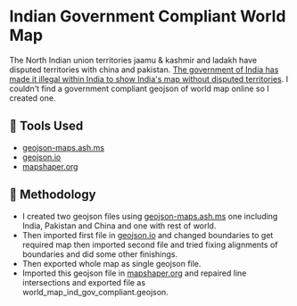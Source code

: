 # Indian Government Compliant World Map

The North Indian union territories jaamu & kashmir and ladakh have disputed territories with china and pakistan. [The government of India has made it illegal within India to show India's map without disputed territories](https://timesofindia.indiatimes.com/india/7-year-jail-rs-100-crore-fine-for-wrong-depiction-of-india-map/articleshow/52133221.cms).
I couldn't find a government compliant geojson of world map online so I created one.

## &#128295; Tools Used

* [geojson-maps.ash.ms](https://geojson-maps.ash.ms/)
* [geojson.io](geojson.io)
* [mapshaper.org](https://mapshaper.org/)

## &#128220; Methodology
* I created two geojson files using [geojson-maps.ash.ms](https://geojson-maps.ash.ms/) one including India, Pakistan and China and one with rest of world. 
* Then imported first file in [geojson.io](geojson.io) and changed boundaries to get required map then imported second file and tried fixing alignments of boundaries and did some other finishings.
* Then exported whole map as single geojson file.
* Imported this geojson file in [mapshaper.org](https://mapshaper.org/) and repaired line intersections and exported file as world_map_ind_gov_compliant.geojson.
    